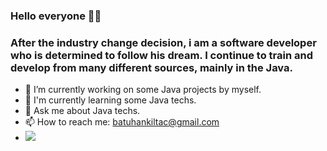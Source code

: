 ### Hello everyone 👋👋
### After the industry change decision, i am a software developer who is determined to follow his dream. I continue to train and develop from many different sources, mainly in the Java.

- 🔭 I’m currently working on some Java projects by myself.
- 🌱 I'm currently learning some Java techs.
- 💬 Ask me about Java techs.
- 📫 How to reach me: batuhankiltac@gmail.com
- ![](https://img.shields.io/badge/LinkedIn-0077B5?style=for-the-badge&logo=linkedin&logoColor=white)
